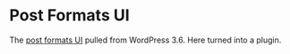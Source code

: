 # Post Formats UI #

The [post formats UI](http://make.wordpress.org/core/2013/01/07/wordpress-3-6-the-post-formats-ui-feature/) pulled from WordPress 3.6. Here turned into a plugin.